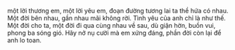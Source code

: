 một lời thương em, một lời yêu em, đoạn đường tương lai ta thề hứa có nhau. 
Một đời bên nhau, gần nhau mãi không rời. 
Tình yêu của anh chỉ là như thế. 
Một đời cho ta, một đời đi qua cùng nhau về sau, dù giận hờn, buồn vui, phong ba sóng gió.
Hãy nở nụ cười mà em xứng đáng, phần đời còn lại để anh lo toan.
